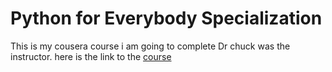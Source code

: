 # Python for Everybody Specialization

This is my cousera course i am going to complete Dr chuck was the instructor.
here is the link to the [course](https://www.coursera.org/specializations/python) 

